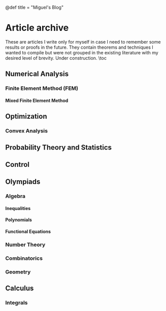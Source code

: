 @def title = "Miguel's Blog"
# Article archive
These are articles I write only for myself in case I need to remember
some results or proofs in the future. They contain theorems and techniques 
I wanted to compile but were not grouped in the existing literature
with my desired level of brevity. Under construction.
\toc
## Numerical Analysis
### Finite Element Method (FEM)
#### Mixed Finite Element Method
## Optimization
### Convex Analysis
## Probability Theory and Statistics
## Control
## Olympiads
### Algebra
#### Inequalities
#### Polynomials
#### Functional Equations
### Number Theory
### Combinatorics
### Geometry
## Calculus
### Integrals